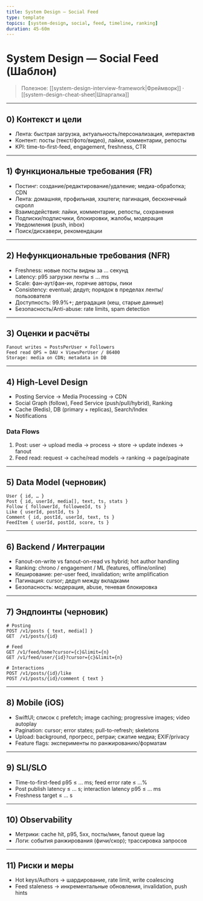 ```yaml
---
title: System Design — Social Feed
type: template
topics: [system-design, social, feed, timeline, ranking]
duration: 45-60m
---
```


# System Design — Social Feed (Шаблон)

> Полезное: [[system-design-interview-framework|Фреймворк]] · [[system-design-cheat-sheet|Шпаргалка]]

---

## 0) Контекст и цели
- Лента: быстрая загрузка, актуальность/персонализация, интерактив
- Контент: посты (текст/фото/видео), лайки, комментарии, репосты
- KPI: time-to-first-feed, engagement, freshness, CTR

---

## 1) Функциональные требования (FR)
- Постинг: создание/редактирование/удаление; медиа-обработка; CDN
- Лента: домашняя, профильная, хэштеги; пагинация, бесконечный скролл
- Взаимодействия: лайки, комментарии, репосты, сохранения
- Подписки/подписчики, блокировки, жалобы, модерация
- Уведомления (push, inbox)
- Поиск/дискавери, рекомендации

---

## 2) Нефункциональные требования (NFR)
- Freshness: новые посты видны за … секунд
- Latency: p95 загрузки ленты ≤ … ms
- Scale: фан-аут/фан-ин, горячие авторы, пики
- Consistency: eventual; дедуп; порядок в пределах ленты/пользователя
- Доступность: 99.9%+; деградация (кеш, старые данные)
- Безопасность/Anti-abuse: rate limits, spam detection

---

## 3) Оценки и расчёты
```
Fanout writes ≈ PostsPerUser × Followers
Feed read QPS ≈ DAU × ViewsPerUser / 86400
Storage: media on CDN; metadata in DB
```

---

## 4) High-Level Design
- Posting Service → Media Processing → CDN
- Social Graph (follow), Feed Service (push/pull/hybrid), Ranking
- Cache (Redis), DB (primary + replicas), Search/Index
- Notifications

### Data Flows
1) Post: user → upload media → process → store → update indexes → fanout
2) Feed read: request → cache/read models → ranking → page/paginate

---

## 5) Data Model (черновик)
```
User { id, … }
Post { id, userId, media[], text, ts, stats }
Follow { followerId, followeeId, ts }
Like { userId, postId, ts }
Comment { id, postId, userId, text, ts }
FeedItem { userId, postId, score, ts }
```

---

## 6) Backend / Интеграции
- Fanout-on-write vs fanout-on-read vs hybrid; hot author handling
- Ranking: chrono / engagement / ML (features, offline/online)
- Кеширование: per-user feed, invalidation; write amplification
- Пагинация: cursor; дедуп между вкладками
- Безопасность: модерация, abuse, теневая блокировка

---

## 7) Эндпоинты (черновик)
```http
# Posting
POST /v1/posts { text, media[] }
GET  /v1/posts/{id}

# Feed
GET /v1/feed/home?cursor={c}&limit={n}
GET /v1/feed/user/{id}?cursor={c}&limit={n}

# Interactions
POST /v1/posts/{id}/like
POST /v1/posts/{id}/comment { text }
```

---

## 8) Mobile (iOS)
- SwiftUI; список с prefetch; image caching; progressive images; video autoplay
- Pagination: cursor; error states; pull-to-refresh; skeletons
- Upload: background, прогресс, ретраи; сжатие медиа; EXIF/privacy
- Feature flags: эксперименты по ранжированию/форматам

---

## 9) SLI/SLO
- Time-to-first-feed p95 ≤ … ms; feed error rate ≤ …%
- Post publish latency ≤ … s; interaction latency p95 ≤ … ms
- Freshness target ≤ … s

---

## 10) Observability
- Метрики: cache hit, p95, 5xx, посты/мин, fanout queue lag
- Логи: события ранжирования (фичи/скор); трассировка запросов

---

## 11) Риски и меры
- Hot keys/Authors → шардирование, rate limit, write coalescing
- Feed staleness → инкрементальные обновления, invalidation, push hints


